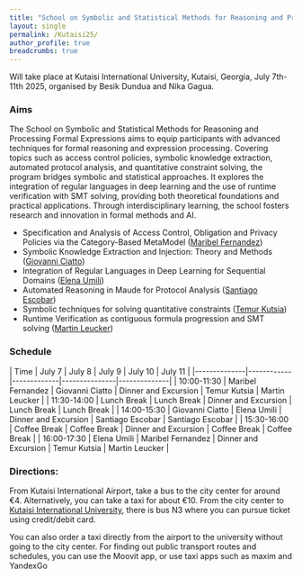 ```yaml
---
title: "School on Symbolic and Statistical Methods for Reasoning and Processing Formal Expressions"
layout: single
permalink: /Kutaisi25/
author_profile: true
breadcrumbs: true
---
```


Will take place at Kutaisi International University, Kutaisi, Georgia, July 7th-11th 2025, organised by Besik Dundua and Nika Gagua.

### Aims

The School on Symbolic and Statistical Methods for Reasoning and Processing Formal Expressions aims to equip participants with advanced techniques for formal reasoning and expression processing. Covering topics such as access control policies, symbolic knowledge extraction, automated protocol analysis, and quantitative constraint solving, the program bridges symbolic and statistical approaches. It explores the integration of regular languages in deep learning and the use of runtime verification with SMT solving, providing both theoretical foundations and practical applications. Through interdisciplinary learning, the school fosters research and innovation in formal methods and AI.

- Specification and Analysis of Access Control, Obligation and Privacy Policies via the Category-Based MetaModel ([Maribel Fernandez](https://www.kcl.ac.uk/people/maribel-fernandez))
- Symbolic Knowledge Extraction and Injection: Theory and Methods ([Giovanni Ciatto](https://www.unibo.it/sitoweb/giovanni.ciatto/en))
- Integration of Regular Languages in Deep Learning for Sequential Domains ([Elena Umili](https://www.diag.uniroma1.it/users/elena_umili))
- Automated Reasoning in Maude for Protocol Analysis ([Santiago Escobar](https://personales.upv.es/sanesro/))
- Symbolic techniques for solving quantitative constraints ([Temur Kutsia](https://www3.risc.jku.at/people/tkutsia/))
- Runtime Verification as contiguous formula progression and SMT solving ([Martin Leucker](https://www.isp.uni-luebeck.de/leucker))


### Schedule

| Time         | July 7      | July 8     | July 9      | July 10       | July 11       |
|--------------|------------|-------------|---------------|--------------|
| 10:00-11:30  | Maribel Fernandez     | Giovanni Ciatto     | Dinner and Excursion       | Temur Kutsia      | Martin Leucker |
| 11:30-14:00  | Lunch Break | Lunch Break | Dinner and Excursion   | Lunch Break  | Lunch Break |
| 14:00-15:30  | Giovanni Ciatto     | Elena Umili     | Dinner and Excursion       | Santiago Escobar      | Santiago Escobar |
| 15:30-16:00  | Coffee Break | Coffee Break | Dinner and Excursion | Coffee Break | Coffee Break |
| 16:00-17:30  | Elena Umili     | Maribel Fernandez     | Dinner and Excursion       | Temur Kutsia      | Martin Leucker |

### Directions:

From Kutaisi International Airport, take a bus to the city center for around €4. Alternatively, you can take a taxi for about €10. From the city center to [Kutaisi International University](https://www.google.com/maps/place/Kutaisi+International+University+%7C+Building+K+%7C/@42.2112127,42.7135331,17z/data=!4m10!1m2!2m1!1skutaisi+international+university!3m6!1s0x405cedda7a2ef2d1:0xb65f0fc450dc07e6!8m2!3d42.213231!4d42.7154753!15sCiBrdXRhaXNpIGludGVybmF0aW9uYWwgdW5pdmVyc2l0eZIBCnVuaXZlcnNpdHngAQA!16s%2Fg%2F11hft0jt6k?entry=ttu), there is bus N3 where you can pursue ticket using credit/debit card.

You can also order a taxi directly from the airport to the university without going to the city center. For finding out public transport routes and schedules, you can use the Moovit app, or use taxi apps such as maxim and YandexGo
